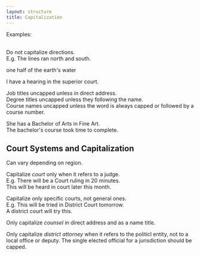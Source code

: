 ```yaml
---
layout: structure
title: Capitalization
---
```

Examples:  
<br>  

Do not capitalize directions.  
E.g. The lines ran north and south.  

one half of the earth's water  

I have a hearing in the superior court.  

Job titles uncapped unless in direct address.  
Degree titles uncapped unless they following the name.  
Course names uncapped unless the word is always capped or followed by a course number.  

She has a Bachelor of Arts in Fine Art.  
The bachelor's course took time to complete.  

## Court Systems and Capitalization  
Can vary depending on region.  

Capitalize *court* only when it refers to a judge.  
E.g. There will be a Court ruling in 20 minutes.  
This will be heard in court later this month.  

Capitalize only specific courts, not general ones.  
E.g. This will be tried in District Court tomorrow.  
A district court will try this.  

Only capitalize *counsel* in direct address and as a name title.  

Only capitalize *district attorney*  when it refers to the politicl entity, not to a local office or deputy. The single elected official for a jurisdiction should be capped.  












